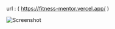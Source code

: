  url :  (   https://fitness-mentor.vercel.app/   ) 



![Screenshot](![image](https://github.com/user-attachments/assets/f86ac24c-cc71-40be-9678-e26f0e8b2857)
)
